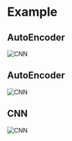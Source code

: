 # Example

## AutoEncoder
![CNN](04_vae.png)

## AutoEncoder
![CNN](03_ae.png)

## CNN
![CNN](02_cnn.png)

